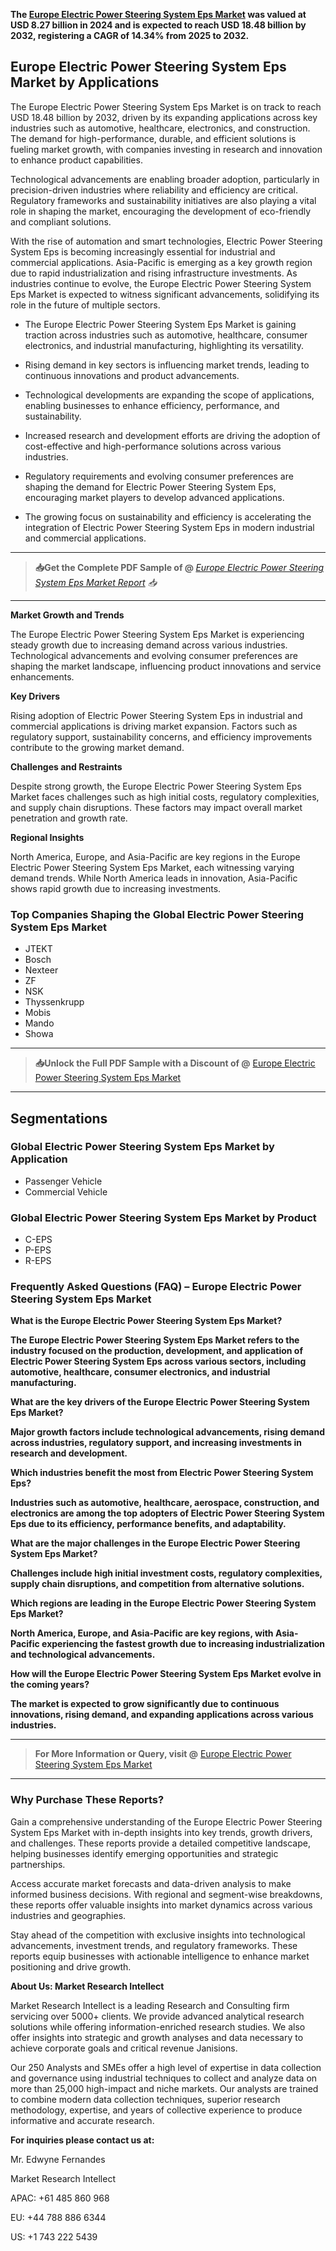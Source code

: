 <p><strong>The <a href="https://www.marketresearchintellect.com/download-sample/?rid=245597&amp;utm_source=Pulse-April-Europe&amp;utm_medium=852">Europe Electric Power Steering System Eps Market</a> was valued at USD 8.27 billion in 2024 and is expected to reach USD 18.48 billion by 2032, registering a CAGR of 14.34% from 2025 to 2032.</strong></p><h2>Europe Electric Power Steering System Eps Market by Applications&nbsp;</h2><p><p>The Europe Electric Power Steering System Eps Market is on track to reach USD 18.48 billion by 2032, driven by its expanding applications across key industries such as automotive, healthcare, electronics, and construction. The demand for high-performance, durable, and efficient solutions is fueling market growth, with companies investing in research and innovation to enhance product capabilities.</p><p>Technological advancements are enabling broader adoption, particularly in precision-driven industries where reliability and efficiency are critical. Regulatory frameworks and sustainability initiatives are also playing a vital role in shaping the market, encouraging the development of eco-friendly and compliant solutions.</p><p>With the rise of automation and smart technologies, Electric Power Steering System Eps is becoming increasingly essential for industrial and commercial applications. Asia-Pacific is emerging as a key growth region due to rapid industrialization and rising infrastructure investments. As industries continue to evolve, the Europe Electric Power Steering System Eps Market is expected to witness significant advancements, solidifying its role in the future of multiple sectors.</p></p><ul><li><p>The Europe Electric Power Steering System Eps Market is gaining traction across industries such as automotive, healthcare, consumer electronics, and industrial manufacturing, highlighting its versatility.</p></li><li><p>Rising demand in key sectors is influencing market trends, leading to continuous innovations and product advancements.</p></li><li><p>Technological developments are expanding the scope of applications, enabling businesses to enhance efficiency, performance, and sustainability.</p></li><li><p>Increased research and development efforts are driving the adoption of cost-effective and high-performance solutions across various industries.</p></li><li><p>Regulatory requirements and evolving consumer preferences are shaping the demand for Electric Power Steering System Eps, encouraging market players to develop advanced applications.</p></li><li><p>The growing focus on sustainability and efficiency is accelerating the integration of Electric Power Steering System Eps in modern industrial and commercial applications.</p></li></ul><hr /><blockquote><p><strong><span class="font-[700]">📥Get the Complete PDF Sample of @ </span></strong><em><span class="font-[700]"><a href="https://www.marketresearchintellect.com/download-sample/?rid=245597&amp;utm_source=Pulse-April-Europe&amp;utm_medium=852" target="_blank" data-tracking-control-name="article-ssr-frontend-pulse_little-text-block" data-tracking-will-navigate="" data-test-link="">Europe Electric Power Steering System Eps Market Report</a>&nbsp;📥</span></em></p></blockquote><hr /><p class="" data-start="77" data-end="360"><strong data-start="77" data-end="105">Market Growth and Trends</strong></p><p class="" data-start="77" data-end="360">The Europe Electric Power Steering System Eps Market is experiencing steady growth due to increasing demand across various industries. Technological advancements and evolving consumer preferences are shaping the market landscape, influencing product innovations and service enhancements.</p><p class="" data-start="362" data-end="606"><strong data-start="362" data-end="377">Key Drivers</strong></p><p class="" data-start="362" data-end="606">Rising adoption of Electric Power Steering System Eps in industrial and commercial applications is driving market expansion. Factors such as regulatory support, sustainability concerns, and efficiency improvements contribute to the growing market demand.</p><p class="" data-start="608" data-end="849"><strong data-start="608" data-end="637">Challenges and Restraints</strong></p><p class="" data-start="608" data-end="849">Despite strong growth, the Europe Electric Power Steering System Eps Market faces challenges such as high initial costs, regulatory complexities, and supply chain disruptions. These factors may impact overall market penetration and growth rate.</p><p class="" data-start="851" data-end="1095"><strong data-start="851" data-end="872">Regional Insights</strong></p><p class="" data-start="851" data-end="1095">North America, Europe, and Asia-Pacific are key regions in the Europe Electric Power Steering System Eps Market, each witnessing varying demand trends. While North America leads in innovation, Asia-Pacific shows rapid growth due to increasing investments.</p><p><h3>Top Companies Shaping the Global Electric Power Steering System Eps Market </h3><ul><li>JTEKT</li><li>Bosch</li><li>Nexteer</li><li>ZF</li><li>NSK</li><li>Thyssenkrupp</li><li>Mobis</li><li>Mando</li><li>Showa</li></ul></p><hr /><blockquote><p><strong>📥Unlock the Full PDF Sample with a Discount of @</strong> <a href="https://www.marketresearchintellect.com/ask-for-discount/?rid=245597&amp;utm_source=Pulse-April-Europe&amp;utm_medium=852">Europe Electric Power Steering System Eps Market</a></p></blockquote><hr /><p><h2>Segmentations</h2><h3>Global Electric Power Steering System Eps Market by Application</h3><ul><li>Passenger Vehicle</li><li>Commercial Vehicle</li></ul><h3>Global Electric Power Steering System Eps Market by Product</h3><ul><li>C-EPS</li><li>P-EPS</li><li>R-EPS</li></ul></p><h3><strong>Frequently Asked Questions (FAQ) &ndash; Europe Electric Power Steering System Eps Market</strong></h3><p><strong>What is the Europe Electric Power Steering System Eps Market?</strong></p><p><strong>The Europe Electric Power Steering System Eps Market refers to the industry focused on the production, development, and application of Electric Power Steering System Eps across various sectors, including automotive, healthcare, consumer electronics, and industrial manufacturing.</strong></p><p><strong>What are the key drivers of the Europe Electric Power Steering System Eps Market?</strong></p><p><strong>Major growth factors include technological advancements, rising demand across industries, regulatory support, and increasing investments in research and development.</strong></p><p><strong>Which industries benefit the most from Electric Power Steering System Eps?</strong></p><p><strong>Industries such as automotive, healthcare, aerospace, construction, and electronics are among the top adopters of Electric Power Steering System Eps due to its efficiency, performance benefits, and adaptability.</strong></p><p><strong>What are the major challenges in the Europe Electric Power Steering System Eps Market?</strong></p><p><strong>Challenges include high initial investment costs, regulatory complexities, supply chain disruptions, and competition from alternative solutions.</strong></p><p><strong>Which regions are leading in the Europe Electric Power Steering System Eps Market?</strong></p><p><strong>North America, Europe, and Asia-Pacific are key regions, with Asia-Pacific experiencing the fastest growth due to increasing industrialization and technological advancements.</strong></p><p><strong>How will the Europe Electric Power Steering System Eps Market evolve in the coming years?</strong></p><p><strong>The market is expected to grow significantly due to continuous innovations, rising demand, and expanding applications across various industries.</strong></p><hr /><blockquote><p><span class="font-[700]"><strong>For More Information or Query, visit&nbsp;@</strong>&nbsp;</span><span class="font-[700]"><a href="https://www.marketresearchintellect.com/product/global-electric-power-steering-system-eps-market-size-and-forecast/?utm_source=Linkedin&utm_medium=852" target="_blank" data-tracking-control-name="article-ssr-frontend-pulse_little-text-block" data-tracking-will-navigate="" data-test-link="">Europe Electric Power Steering System Eps Market</a></span></p></blockquote><hr /><h3><strong data-start="0" data-end="31">Why Purchase These Reports?</strong></h3><p class="" data-start="35" data-end="297">Gain a comprehensive understanding of the Europe Electric Power Steering System Eps Market with in-depth insights into key trends, growth drivers, and challenges. These reports provide a detailed competitive landscape, helping businesses identify emerging opportunities and strategic partnerships.</p><p class="" data-start="299" data-end="540">Access accurate market forecasts and data-driven analysis to make informed business decisions. With regional and segment-wise breakdowns, these reports offer valuable insights into market dynamics across various industries and geographies.</p><p class="" data-start="542" data-end="784">Stay ahead of the competition with exclusive insights into technological advancements, investment trends, and regulatory frameworks. These reports equip businesses with actionable intelligence to enhance market positioning and drive growth.</p><p><strong><span class="font-[700]">About Us: Market Research Intellect</span></strong></p><p><span class="">Market Research Intellect is a leading Research and Consulting firm servicing over 5000+ clients. We provide advanced analytical research solutions while offering information-enriched research studies.&nbsp;</span>We also offer insights into strategic and growth analyses and data necessary to achieve corporate goals and critical revenue Janisions.</p><p><span class="">Our 250 Analysts and SMEs offer a high level of expertise in data collection and governance using industrial techniques to collect and analyze data on more than 25,000 high-impact and niche markets. Our analysts are trained to combine modern data collection techniques, superior research methodology, expertise, and years of collective experience to produce informative and accurate research.</span></p><p><strong>For inquiries please contact us at:</strong></p><p>Mr. Edwyne Fernandes</p><p>Market Research Intellect</p><p>APAC: +61 485 860 968</p><p>EU: +44 788 886 6344</p><p>US: +1 743 222 5439</p>